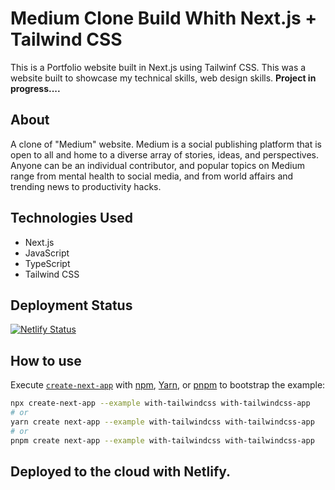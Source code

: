 # Medium Clone Build Whith Next.js + Tailwind CSS

This is a Portfolio website built in Next.js using Tailwinf CSS. This was a website built to showcase my technical skills, web design skills. 
**Project in progress....**

## About

A clone of "Medium" website. Medium is a social publishing platform that is open to all and home to a diverse array of stories, ideas, and perspectives. Anyone can be an individual contributor, and popular topics on Medium range from mental health to social media, and from world affairs and trending news to productivity hacks. 

## Technologies Used

* Next.js
* JavaScript
* TypeScript
* Tailwind CSS

## Deployment Status

[![Netlify Status](https://api.netlify.com/api/v1/badges/6bfdb22a-ef3b-46b0-93bc-6e8c27e75c4d/deploy-status)](https://app.netlify.com/sites/medium-clone-build/deploys)

## How to use

Execute [`create-next-app`](https://github.com/vercel/next.js/tree/canary/packages/create-next-app) with [npm](https://docs.npmjs.com/cli/init), [Yarn](https://yarnpkg.com/lang/en/docs/cli/create/), or [pnpm](https://pnpm.io) to bootstrap the example:

```bash
npx create-next-app --example with-tailwindcss with-tailwindcss-app
# or
yarn create next-app --example with-tailwindcss with-tailwindcss-app
# or
pnpm create next-app --example with-tailwindcss with-tailwindcss-app
```

## Deployed to the cloud with Netlify.
